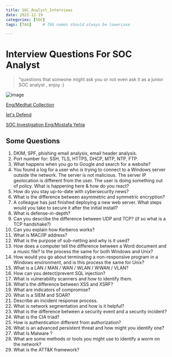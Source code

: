 ```yaml
---
title: SOC_Analyst_Interviews
date: 2023-12-19
categories: [SOC]
tags: [TAG]     # TAG names should always be lowercase

---
```


# Interview Questions For SOC Analyst

> "questions that someone might ask you or not even ask it as a junior SOC analyst , enjoy :)

![image](https://firebasestorage.googleapis.com/v0/b/avatars-2aed4.appspot.com/o/question-block-super-mario-bros-movie-1920x1080-v0-uvpf49pahfxa1.jpg?alt=media&token=bc20d977-bcfe-4ae3-8ac6-245a91cbc534)


[Eng/Medhat Collection](https://0xmedhat.gitbook.io/whoami/soc-interviews)

[let's Defend](https://github.com/LetsDefend/SOC-Interview-Questions)

[SOC Investigation Eng/Mostafa Yehia](https://www.youtube.com/playlist?list=PLdUDP-atVHBoDae43tcUZnW1YsjoPJRvP)


## Some Questions 

1. DKIM, SPF, phishing email analysis, email header analysis.
2. Port number for: SSH, TLS, HTTPS, DHCP, MTP, NTP, FTP.
3. What happens when you go to Google and search for a website?
6. You found a log for a user who is trying to connect to a Windows server outside the network. The server is not malicious. The server IP geolocation is different from the user. The user is doing something out of policy. What is happening here & how do you react?
7.  How do you stay up-to-date with cybersecurity news?
8.  What is the difference between asymmetric and symmetric encryption?
9.  A colleague has just finished deploying a new web server. What steps would you take to secure it after the initial install?
10. What is defense-in-depth?
11. Can you describe the difference between UDP and TCP? (if so what is a TCP handshake?)
12. Can you explain how Kerberos works?
13. What is MAC/IP address?
14. What is the purpose of sub-netting and why is it used?
15. How does a computer tell the difference between a Word document and a music file? Is the process the same for both Windows and Unix?
16. How would you go about terminating a non-responsive program in a Windows environment, and is this process the same for Unix?
17. What is a LAN / MAN / WAN / WLAN / WWAN / VLAN?
18. How can you detect/prevent SQL injection?
19. What is  vulnerability scanners and how to identify them.
20. What's the difference between XSS and XSRF?
21. What are indicators of compromise?
22. What is a SIEM and SOAR?
23. Describe an incident response process.
24. What is network segmentation and how is it helpful?
25. What is the difference between a security event and a security incident?
26. What is the CIA triad?
27. How is authentication different from authorization?
28. What is an advanced persistent threat and how might you identify one?
29. What Is Malware ?
30. What are some methods or tools you might use to identify a worm on the network?
31. What is the ATT&K framework?